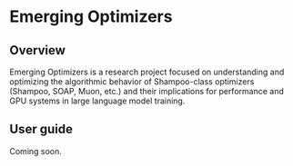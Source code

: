# Emerging Optimizers

## Overview

Emerging Optimizers is a research project focused on understanding and optimizing the algorithmic behavior of Shampoo-class optimizers (Shampoo, SOAP, Muon, etc.) and their implications for performance and GPU systems in large language model training.

## User guide

Coming soon.
